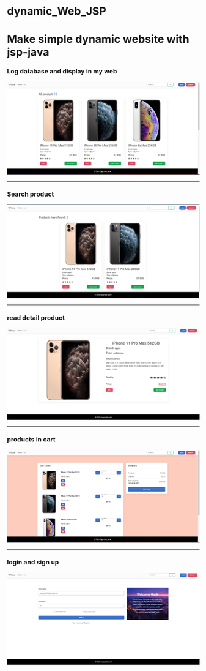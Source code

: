 # dynamic_Web_JSP
<h1>Make simple dynamic website with jsp-java</h1>
<h3>Log database and display in my web</h3>
<img src="https://github.com/paintOfUs/dynamic_Web_JSP/blob/main/PRJ321x/src/main/webapp/assets/img/1.png" alt="img log db website">
<br>
<hr>
<h3>Search product</h3>
<img src="https://github.com/paintOfUs/dynamic_Web_JSP/blob/main/PRJ321x/src/main/webapp/assets/img/2.png" alt="search product in db">
<br>
<hr>
<h3>read detail product</h3>
<img src="https://github.com/paintOfUs/dynamic_Web_JSP/blob/main/PRJ321x/src/main/webapp/assets/img/3.png" alt="detail product">
<br>
<hr>
<h3>products in cart</h3>
<img src="https://github.com/paintOfUs/dynamic_Web_JSP/blob/main/PRJ321x/src/main/webapp/assets/img/4.png" alt="cart">
<br>
<hr>
<h3>login and sign up</h3>
<img src="https://github.com/paintOfUs/dynamic_Web_JSP/blob/main/PRJ321x/src/main/webapp/assets/img/5.png" alt="login">
